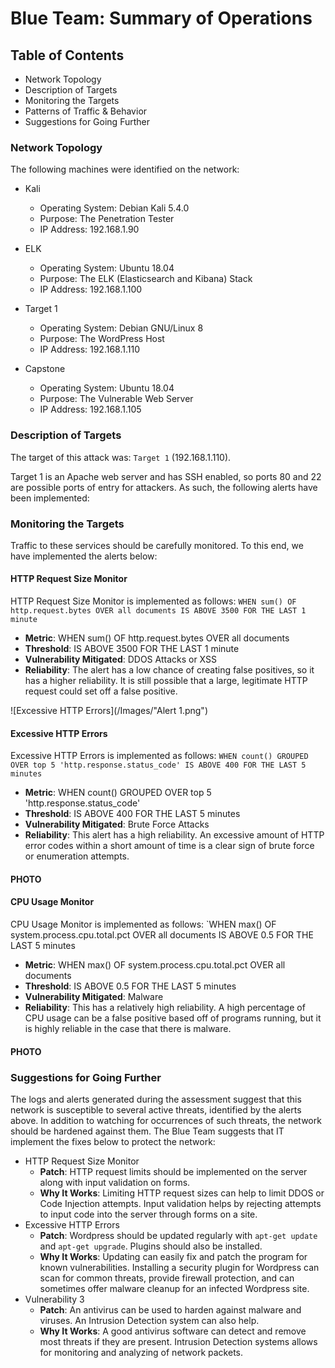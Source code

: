 # Blue Team: Summary of Operations

## Table of Contents
- Network Topology
- Description of Targets
- Monitoring the Targets
- Patterns of Traffic & Behavior
- Suggestions for Going Further

### Network Topology
The following machines were identified on the network:

- Kali
  - Operating System: Debian Kali 5.4.0
  - Purpose: The Penetration Tester
  - IP Address: 192.168.1.90

- ELK
  - Operating System: Ubuntu 18.04
  - Purpose: The ELK (Elasticsearch and Kibana) Stack
  - IP Address: 192.168.1.100

- Target 1
  - Operating System: Debian GNU/Linux 8
  - Purpose: The WordPress Host
  - IP Address: 192.168.1.110

- Capstone
  - Operating System: Ubuntu 18.04
  - Purpose: The Vulnerable Web Server
  - IP Address: 192.168.1.105

### Description of Targets

The target of this attack was: `Target 1` (192.168.1.110).

Target 1 is an Apache web server and has SSH enabled, so ports 80 and 22 are possible ports of entry for attackers. As such, the following alerts have been implemented:

### Monitoring the Targets

Traffic to these services should be carefully monitored. To this end, we have implemented the alerts below:

#### HTTP Request Size Monitor

HTTP Request Size Monitor is implemented as follows:
`WHEN sum() OF http.request.bytes OVER all documents IS ABOVE 3500 FOR THE LAST 1 minute`
  - **Metric**: WHEN sum() OF http.request.bytes OVER all documents
  - **Threshold**: IS ABOVE 3500 FOR THE LAST 1 minute
  - **Vulnerability Mitigated**: DDOS Attacks or XSS
  - **Reliability**: The alert has a low chance of creating false positives, so it has a higher reliability. It is still possible that a large, legitimate HTTP request could set off a false positive.

![Excessive HTTP Errors](/Images/"Alert 1.png")

#### Excessive HTTP Errors
Excessive HTTP Errors is implemented as follows:
`WHEN count() GROUPED OVER top 5 'http.response.status_code' IS ABOVE 400 FOR THE LAST 5 minutes`
  - **Metric**: WHEN count() GROUPED OVER top 5 'http.response.status_code'
  - **Threshold**: IS ABOVE 400 FOR THE LAST 5 minutes
  - **Vulnerability Mitigated**: Brute Force Attacks
  - **Reliability**: This alert has a high reliability. An excessive amount of HTTP error codes within a short amount of time is a clear sign of brute force or enumeration attempts.

#### PHOTO

#### CPU Usage Monitor
CPU Usage Monitor is implemented as follows:
`WHEN max() OF system.process.cpu.total.pct OVER all documents IS ABOVE 0.5 FOR THE LAST 5 minutes
  - **Metric**: WHEN max() OF system.process.cpu.total.pct OVER all documents
  - **Threshold**: IS ABOVE 0.5 FOR THE LAST 5 minutes
  - **Vulnerability Mitigated**: Malware
  - **Reliability**: This has a relatively high reliability. A high percentage of CPU usage can be a false positive based off of programs running, but it is highly reliable in the case that there is malware.

#### PHOTO

### Suggestions for Going Further

The logs and alerts generated during the assessment suggest that this network is susceptible to several active threats, identified by the alerts above. In addition to watching for occurrences of such threats, the network should be hardened against them. The Blue Team suggests that IT implement the fixes below to protect the network:
- HTTP Request Size Monitor
  - **Patch**: HTTP request limits should be implemented on the server along with input validation on forms.
  - **Why It Works**: Limiting HTTP request sizes can help to limit DDOS or Code Injection attempts. Input validation helps by rejecting attempts to input code into the server through forms on a site.
- Excessive HTTP Errors
  - **Patch**:  Wordpress should be updated regularly with `apt-get update` and `apt-get upgrade`. Plugins should also be installed.
  - **Why It Works**: Updating can easily fix and patch the program for known vulnerabilities. Installing a security plugin for Wordpress can scan for common threats, provide firewall protection, and can sometimes offer malware cleanup for an infected Wordpress site.
- Vulnerability 3
  - **Patch**: An antivirus can be used to harden against malware and viruses. An Intrusion Detection system can also help.
  - **Why It Works**: A good antivirus software can detect and remove most threats if they are present. Intrusion Detection systems allows for monitoring and analyzing of network packets. 
